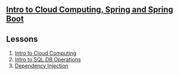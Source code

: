 ## <b><u>Intro to Cloud Computing, Spring and Spring Boot</u></b>


## Lessons

1. [Intro to Cloud Computing](https://github.com/floreo-labs/Java-Core-Curriculum/tree/master/lessons/intro-to-cloud)
2. [Intro to SQL DB Operations](https://github.com/floreo-labs/Java-Core-Curriculum/tree/master/lessons/sql)
3. [Dependency Injection](https://github.com/floreo-labs/Java-Core-Curriculum/tree/master/lessons/di)